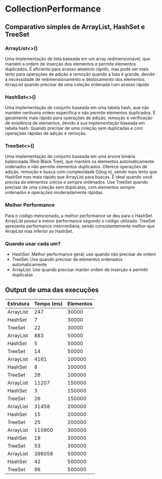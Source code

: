 # CollectionPerformance

## Comparativo simples de ArrayList, HashSet e TreeSet

### ArrayList<>()

Uma implementação de lista baseada em um array redimensionável, que mantém a ordem de inserção dos elementos e permite elementos duplicados. É eficiente para acesso aleatório rápido, mas pode ser mais lento para operações de adição e remoção quando a lista é grande, devido à necessidade de redimensionamento e deslocamento dos elementos.
ArrayList quando precisar de uma coleção ordenada com acesso rápido

### HashSet<>()

Uma implementação de conjunto baseada em uma tabela hash, que não mantém nenhuma ordem específica e não permite elementos duplicados. É geralmente mais rápido para operações de adição, remoção e verificação de existência de elementos, devido à sua implementação baseada em tabela hash. 
Quando precisar de uma coleção sem duplicadas e com operações rápidas de adição e remoção.

### TreeSet<>()
Uma implementação de conjunto baseada em uma árvore binária balanceada (Red-Black Tree), que mantém os elementos automaticamente ordenados e não permite elementos duplicados. Oferece operações de adição, remoção e busca com complexidade O(log n), sendo mais lento que HashSet mas mais rápido que ArrayList para buscas. É ideal quando você precisa de elementos únicos e sempre ordenados.
Use TreeSet quando precisar de uma coleção sem duplicatas, com elementos sempre ordenados e operações moderadamente rápidas.

### Melhor Performance
Para o código mencionado, a melhor performance se deu para o HashSet.
ArrayList possui a menor performance segundo o código utilizado.
TreeSet apresenta performance intermediária, sendo consistentemente melhor que ArrayList mas inferior ao HashSet.

### Quando usar cada um?

- HashSet: Melhor performance geral, use quando não precisar de ordem
- TreeSet: Use quando precisar de elementos ordenados automaticamente
- ArrayList: Use quando precisar manter ordem de inserção e permitir duplicatas

## Output de uma das execuções

| Estrutura  | Tempo (ms) | Elementos |
|------------|------------|-----------|
| ArrayList  | 247        | 30000     |
| HashSet    | 7          | 30000     |
| TreeSet    | 22         | 30000     |
| ArrayList  | 883        | 50000     |
| HashSet    | 5          | 50000     |
| TreeSet    | 14         | 50000     |
| ArrayList  | 4161       | 100000    |
| HashSet    | 8          | 100000    |
| TreeSet    | 26         | 100000    |
| ArrayList  | 11207      | 150000    |
| HashSet    | 3          | 150000    |
| TreeSet    | 26         | 150000    |
| ArrayList  | 31458      | 200000    |
| HashSet    | 15         | 200000    |
| TreeSet    | 25         | 200000    |
| ArrayList  | 110900     | 300000    |
| HashSet    | 19         | 300000    |
| TreeSet    | 53         | 300000    |
| ArrayList  | 396058     | 500000    |
| HashSet    | 42         | 500000    |
| TreeSet    | 96         | 500000    |